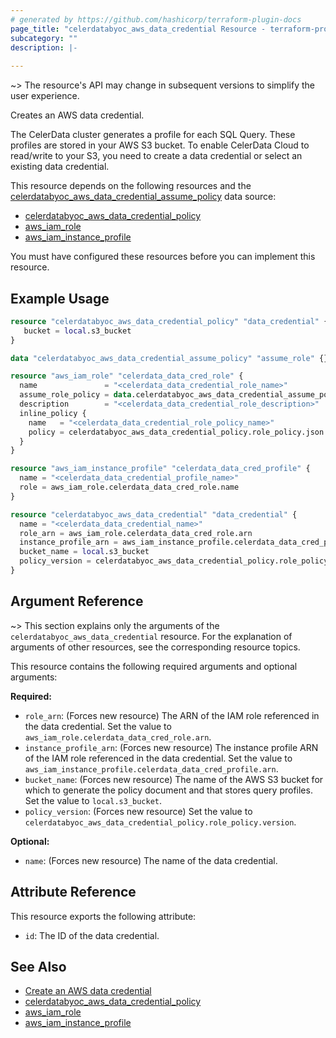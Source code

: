 ```yaml
---
# generated by https://github.com/hashicorp/terraform-plugin-docs
page_title: "celerdatabyoc_aws_data_credential Resource - terraform-provider-celerdatabyoc"
subcategory: ""
description: |-
  
---
```


~> The resource's API may change in subsequent versions to simplify the user experience.

Creates an AWS data credential.

The CelerData cluster generates a profile for each SQL Query. These profiles are stored in your AWS S3 bucket. To enable CelerData Cloud to read/write to your S3, you need to create a data credential or select an existing data credential.

This resource depends on the following resources and the [celerdatabyoc_aws_data_credential_assume_policy](https://registry.terraform.io/providers/CelerData/celerdatabyoc/latest/docs/data-sources/aws_data_credential_assume_policy) data source:

- [celerdatabyoc_aws_data_credential_policy](https://registry.terraform.io/providers/CelerData/celerdatabyoc/latest/docs/resources/aws_data_credential_policyresource,)
- [aws_iam_role](https://registry.terraform.io/providers/hashicorp/aws/latest/docs/resources/iam_role)
- [aws_iam_instance_profile](https://registry.terraform.io/providers/hashicorp/aws/latest/docs/resources/iam_instance_profile)

You must have configured these resources before you can implement this resource.

## Example Usage

```terraform
resource "celerdatabyoc_aws_data_credential_policy" "data_credential" {
   bucket = local.s3_bucket
}

data "celerdatabyoc_aws_data_credential_assume_policy" "assume_role" {}

resource "aws_iam_role" "celerdata_data_cred_role" {
  name               = "<celerdata_data_credential_role_name>"
  assume_role_policy = data.celerdatabyoc_aws_data_credential_assume_policy.assume_role.json
  description        = "<celerdata_data_credential_role_description>"
  inline_policy {
    name   = "<celerdata_data_credential_role_policy_name>"
    policy = celerdatabyoc_aws_data_credential_policy.role_policy.json
  }
}

resource "aws_iam_instance_profile" "celerdata_data_cred_profile" {
  name = "<celerdata_data_credential_profile_name>"
  role = aws_iam_role.celerdata_data_cred_role.name
}

resource "celerdatabyoc_aws_data_credential" "data_credential" {
  name = "<celerdata_data_credential_name>"
  role_arn = aws_iam_role.celerdata_data_cred_role.arn 
  instance_profile_arn = aws_iam_instance_profile.celerdata_data_cred_profile.arn
  bucket_name = local.s3_bucket
  policy_version = celerdatabyoc_aws_data_credential_policy.role_policy.version
}
```

## Argument Reference

~> This section explains only the arguments of the `celerdatabyoc_aws_data_credential` resource. For the explanation of arguments of other resources, see the corresponding resource topics. 

This resource contains the following required arguments and optional arguments:

**Required:**

- `role_arn`: (Forces new resource) The ARN of the IAM role referenced in the data credential. Set the value to `aws_iam_role.celerdata_data_cred_role.arn`.
- `instance_profile_arn`: (Forces new resource) The instance profile ARN of the IAM role referenced in the data credential. Set the value to `aws_iam_instance_profile.celerdata_data_cred_profile.arn`.
- `bucket_name`: (Forces new resource) The name of the AWS S3 bucket for which to generate the policy document and that stores query profiles. Set the value to `local.s3_bucket`.
- `policy_version`: (Forces new resource) Set the value to `celerdatabyoc_aws_data_credential_policy.role_policy.version`.

**Optional:**

- `name`: (Forces new resource) The name of the data credential.

## Attribute Reference

This resource exports the following attribute:

- `id`: The ID of the data credential.

## See Also

- [Create an AWS data credential](https://docs-sandbox.celerdata.com/en-us/main/cloud_settings/aws_cloud_settings/manage_aws_data_credentials#create-a-data-credential)
- [celerdatabyoc_aws_data_credential_policy](https://registry.terraform.io/providers/CelerData/celerdatabyoc/latest/docs/resources/aws_data_credential_policyresource,)
- [aws_iam_role](https://registry.terraform.io/providers/hashicorp/aws/latest/docs/resources/iam_role)
- [aws_iam_instance_profile](https://registry.terraform.io/providers/hashicorp/aws/latest/docs/resources/iam_instance_profile)
